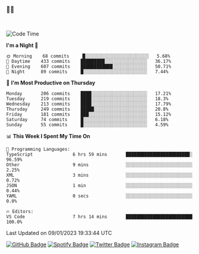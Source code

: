### 🤙🍺

<!-- <a href="https://github-readme-stats.vercel.app/api?username=hzak2xx&count_private=true&show_icons=true&theme=dracula">
  <img align="center" src="https://github-readme-stats.vercel.app/api?username=hzak2xx&count_private=true&show_icons=true&theme=dracula" />
</a>
</br> -->
</br>

<!--START_SECTION:waka-->
![Code Time](http://img.shields.io/badge/Code%20Time-2%2C100%20hrs%2050%20mins-blue)

**I'm a Night 🦉** 

```text
🌞 Morning    68 commits     █░░░░░░░░░░░░░░░░░░░░░░░░   5.68% 
🌆 Daytime    433 commits    █████████░░░░░░░░░░░░░░░░   36.17% 
🌃 Evening    607 commits    ████████████░░░░░░░░░░░░░   50.71% 
🌙 Night      89 commits     █░░░░░░░░░░░░░░░░░░░░░░░░   7.44%

```
📅 **I'm Most Productive on Thursday** 

```text
Monday       206 commits    ████░░░░░░░░░░░░░░░░░░░░░   17.21% 
Tuesday      219 commits    ████░░░░░░░░░░░░░░░░░░░░░   18.3% 
Wednesday    213 commits    ████░░░░░░░░░░░░░░░░░░░░░   17.79% 
Thursday     249 commits    █████░░░░░░░░░░░░░░░░░░░░   20.8% 
Friday       181 commits    ███░░░░░░░░░░░░░░░░░░░░░░   15.12% 
Saturday     74 commits     █░░░░░░░░░░░░░░░░░░░░░░░░   6.18% 
Sunday       55 commits     █░░░░░░░░░░░░░░░░░░░░░░░░   4.59%

```


📊 **This Week I Spent My Time On** 

```text
💬 Programming Languages: 
TypeScript               6 hrs 59 mins       ████████████████████████░   96.59% 
Other                    9 mins              ░░░░░░░░░░░░░░░░░░░░░░░░░   2.25% 
XML                      3 mins              ░░░░░░░░░░░░░░░░░░░░░░░░░   0.72% 
JSON                     1 min               ░░░░░░░░░░░░░░░░░░░░░░░░░   0.44% 
YAML                     0 secs              ░░░░░░░░░░░░░░░░░░░░░░░░░   0.0%

🔥 Editors: 
VS Code                  7 hrs 14 mins       █████████████████████████   100.0%

```


 Last Updated on 09/01/2023 19:33:44 UTC
<!--END_SECTION:waka-->

[![GitHub Badge](https://img.shields.io/badge/GitHub-100000?style=for-the-badge&logo=github&logoColor=white)](https://github.com/hzak2xx)
[![Spotify Badge](https://img.shields.io/badge/Spotify-1ED760?&style=for-the-badge&logo=spotify&logoColor=white)](https://open.spotify.com/user/uf90s6sbbh75a1mt44clkhkvf)
[![Twitter Badge](https://img.shields.io/badge/Twitter-1DA1F2?style=for-the-badge&logo=twitter&logoColor=white)](https://twitter.com/hzak2xx)
[![Instagram Badge](https://img.shields.io/badge/Instagram-E4405F?style=for-the-badge&logo=instagram&logoColor=white)](https://www.instagram.com/hzak2xx/)
